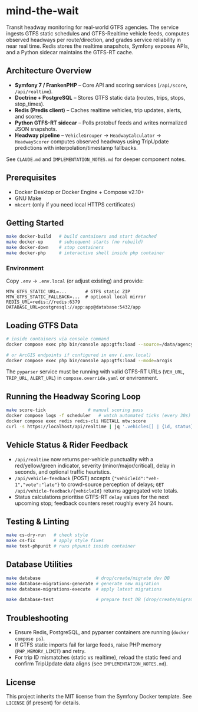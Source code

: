 # mind-the-wait

Transit headway monitoring for real-world GTFS agencies. The service ingests GTFS static schedules and GTFS-Realtime vehicle feeds, computes observed headways per route/direction, and grades service reliability in near real time. Redis stores the realtime snapshots, Symfony exposes APIs, and a Python sidecar maintains the GTFS-RT cache.

## Architecture Overview

- **Symfony 7 / FrankenPHP** – Core API and scoring services (`/api/score`, `/api/realtime`).
- **Doctrine + PostgreSQL** – Stores GTFS static data (routes, trips, stops, stop_times).
- **Redis (Predis client)** – Caches realtime vehicles, trip updates, alerts, and scores.
- **Python GTFS-RT sidecar** – Polls protobuf feeds and writes normalized JSON snapshots.
- **Headway pipeline** – `VehicleGrouper` → `HeadwayCalculator` → `HeadwayScorer` computes observed headways using TripUpdate predictions with interpolation/timestamp fallbacks.

See `CLAUDE.md` and `IMPLEMENTATION_NOTES.md` for deeper component notes.

## Prerequisites

- Docker Desktop or Docker Engine + Compose v2.10+
- GNU Make
- `mkcert` (only if you need local HTTPS certificates)

## Getting Started

```bash
make docker-build   # build containers and start detached
make docker-up      # subsequent starts (no rebuild)
make docker-down    # stop containers
make docker-php     # interactive shell inside php container
```

### Environment

Copy `.env` → `.env.local` (or adjust existing) and provide:

```
MTW_GTFS_STATIC_URL=...       # GTFS static ZIP
MTW_GTFS_STATIC_FALLBACK=...  # optional local mirror
REDIS_URL=redis://redis:6379
DATABASE_URL=postgresql://app:app@database:5432/app
```

## Loading GTFS Data

```bash
# inside containers via console command
docker compose exec php bin/console app:gtfs:load --source=/data/agency.zip

# or ArcGIS endpoints if configured in env (.env.local)
docker compose exec php bin/console app:gtfs:load --mode=arcgis
```

The `pyparser` service must be running with valid GTFS-RT URLs (`VEH_URL`, `TRIP_URL`, `ALERT_URL`) in `compose.override.yaml` or environment.

## Running the Headway Scoring Loop

```bash
make score-tick                # manual scoring pass
docker compose logs -f scheduler   # watch automated ticks (every 30s)
docker compose exec redis redis-cli HGETALL mtw:score
curl -s https://localhost/api/realtime | jq '.vehicles[] | {id, status}'
```

## Vehicle Status & Rider Feedback

- `/api/realtime` now returns per-vehicle punctuality with a red/yellow/green indicator, severity (minor/major/critical), delay in seconds, and optional traffic heuristics.
- `/api/vehicle-feedback` (POST) accepts `{"vehicleId":"veh-1","vote":"late"}` to crowd-source perception of delays; `GET /api/vehicle-feedback/{vehicleId}` returns aggregated vote totals.
- Status calculations prioritise GTFS-RT `delay` values for the next upcoming stop; feedback counters reset roughly every 24 hours.

## Testing & Linting

```bash
make cs-dry-run   # check style
make cs-fix       # apply style fixes
make test-phpunit # runs phpunit inside container
```

## Database Utilities

```bash
make database                     # drop/create/migrate dev DB
make database-migrations-generate # generate new migration
make database-migrations-execute  # apply latest migrations

make database-test                # prepare test DB (drop/create/migrate/fixtures)
```

## Troubleshooting

- Ensure Redis, PostgreSQL, and pyparser containers are running (`docker compose ps`).
- If GTFS static imports fail for large feeds, raise PHP memory (`PHP_MEMORY_LIMIT`) and retry.
- For trip ID mismatches (static vs realtime), reload the static feed and confirm TripUpdate data aligns (see `IMPLEMENTATION_NOTES.md`).

## License

This project inherits the MIT license from the Symfony Docker template. See `LICENSE` (if present) for details.
